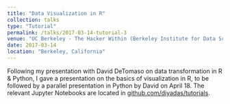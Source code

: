```yaml
---
title: "Data Visualization in R"
collection: talks
type: "Tutorial"
permalink: /talks/2017-03-14-tutorial-3
venue: "UC Berkeley - The Hacker Within (Berkeley Institute for Data Science)"
date: 2017-03-14
location: "Berkeley, California"
---
```


Following my presentation with David DeTomaso on data transformation in R & Python, I gave a presentation on the basics of visualization in R, to be followed by a parallel presentation in Python by David on April 18. The relevant Jupyter Notebooks are located in [github.com/diyadas/tutorials](https://github.com/diyadas/tutorials).